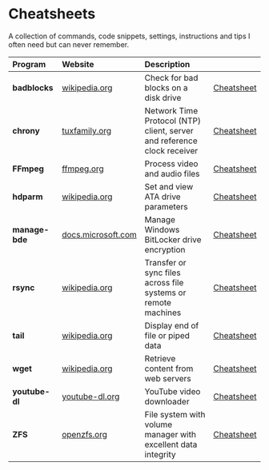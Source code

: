 # Cheatsheets
A collection of commands, code snippets, settings, instructions and tips I often need but can never remember.



| Program | Website | Description |   |
|:-----|:-----|:-----|:-----|
| **badblocks** | [wikipedia.org](https://en.wikipedia.org/wiki/Badblocks) | Check for bad blocks on a disk drive | [Cheatsheet](./badblocks.md) |
| **chrony** | [tuxfamily.org](https://chrony.tuxfamily.org/) | Network Time Protocol (NTP) client, server and reference clock receiver | [Cheatsheet](./chrony.md) |
| **FFmpeg** | [ffmpeg.org](https://ffmpeg.org/) | Process video and audio files | [Cheatsheet](./ffmpeg.md) |
| **hdparm** | [wikipedia.org](https://en.wikipedia.org/wiki/Hdparm) | Set and view ATA drive parameters | [Cheatsheet](./hdparm.md) |
| **manage-bde** | [docs.microsoft.com](https://docs.microsoft.com/en-us/windows/security/information-protection/bitlocker/bitlocker-use-bitlocker-drive-encryption-tools-to-manage-bitlocker) | Manage Windows BitLocker drive encryption | [Cheatsheet](./manage-bde.md) |
| **rsync** | [wikipedia.org](https://en.wikipedia.org/wiki/Rsync) | Transfer or sync files across file systems or remote machines | [Cheatsheet](./rsync.md) |
| **tail** | [wikipedia.org](https://en.wikipedia.org/wiki/Tail_(Unix)) | Display end of file or piped data | [Cheatsheet](./tail.md) |
| **wget** | [wikipedia.org](https://en.wikipedia.org/wiki/Wget) | Retrieve content from web servers | [Cheatsheet](./wget.md) |
| **youtube-dl** | [youtube-dl.org](https://youtube-dl.org) | YouTube video downloader | [Cheatsheet](./youtube-dl.md) |
| **ZFS** | [openzfs.org](https://openzfs.org) | File system with volume manager with excellent  data integrity | [Cheatsheet](./zfs.md) |
